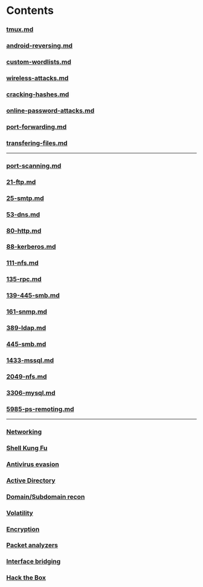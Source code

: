 # Contents

### [tmux.md](tmux.md)
### [android-reversing.md](android-reversing.md)
### [custom-wordlists.md](custom-wordlists.md)
### [wireless-attacks.md](wireless-attacks.md)
### [cracking-hashes.md](cracking-hashes.md)
### [online-password-attacks.md](online-password-attacks.md)
### [port-forwarding.md](port-forwarding.md)
### [transfering-files.md](transfering-files.md)

---

### [port-scanning.md](port-scanning.md)
### [21-ftp.md](21-ftp.md)
### [25-smtp.md](25-smtp.md)
### [53-dns.md](53-dns.md)
### [80-http.md](80-http.md)
### [88-kerberos.md](88-kerberos.md)
### [111-nfs.md](111-nfs.md)
### [135-rpc.md](135-rpc.md)
### [139-445-smb.md](139-445-smb.md)
### [161-snmp.md](161-snmp.md)
### [389-ldap.md](389-ldap.md)
### [445-smb.md](445-smb.md)
### [1433-mssql.md](1433-mssql.md)
### [2049-nfs.md](2049-nfs.md)
### [3306-mysql.md](3306-mysql.md)
### [5985-ps-remoting.md](5985-ps-remoting.md)

---

### [Networking](networking.md)
### [Shell Kung Fu](shell-kung-fu.md)
### [Antivirus evasion](antivirus-evasion.md)
### [Active Directory](active-directory.md)
### [Domain/Subdomain recon](basics.md)
### [Volatility](volatility.md)
### [Encryption](encryption.md)
### [Packet analyzers](packet-analyzers.md)
### [Interface bridging](interface-bridging.md)
### [Hack the Box](hack-the-box.md)